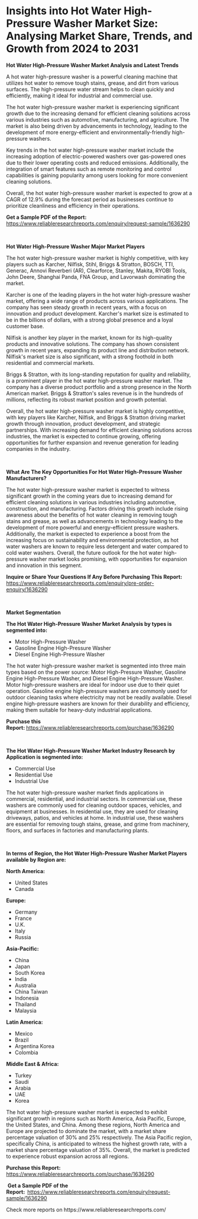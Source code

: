 <p><h1>Insights into Hot Water High-Pressure Washer Market Size: Analysing Market Share, Trends, and Growth from 2024 to 2031</h1></p><p><strong>Hot Water High-Pressure Washer Market Analysis and Latest Trends</strong></p>
<p><p>A hot water high-pressure washer is a powerful cleaning machine that utilizes hot water to remove tough stains, grease, and dirt from various surfaces. The high-pressure water stream helps to clean quickly and efficiently, making it ideal for industrial and commercial use.</p><p>The hot water high-pressure washer market is experiencing significant growth due to the increasing demand for efficient cleaning solutions across various industries such as automotive, manufacturing, and agriculture. The market is also being driven by advancements in technology, leading to the development of more energy-efficient and environmentally-friendly high-pressure washers.</p><p>Key trends in the hot water high-pressure washer market include the increasing adoption of electric-powered washers over gas-powered ones due to their lower operating costs and reduced emissions. Additionally, the integration of smart features such as remote monitoring and control capabilities is gaining popularity among users looking for more convenient cleaning solutions.</p><p>Overall, the hot water high-pressure washer market is expected to grow at a CAGR of 12.9% during the forecast period as businesses continue to prioritize cleanliness and efficiency in their operations.</p></p>
<p><strong>Get a Sample PDF of the Report:&nbsp;</strong> <a href="https://www.reliableresearchreports.com/enquiry/request-sample/1636290">https://www.reliableresearchreports.com/enquiry/request-sample/1636290</a></p>
<p>&nbsp;</p>
<p><strong>Hot Water High-Pressure Washer Major Market Players</strong></p>
<p><p>The hot water high-pressure washer market is highly competitive, with key players such as Karcher, Nilfisk, Stihl, Briggs & Stratton, BOSCH, TTI, Generac, Annovi Reverberi (AR), Clearforce, Stanley, Makita, RYOBI Tools, John Deere, Shanghai Panda, FNA Group, and Lavorwash dominating the market.</p><p>Karcher is one of the leading players in the hot water high-pressure washer market, offering a wide range of products across various applications. The company has seen steady growth in recent years, with a focus on innovation and product development. Karcher's market size is estimated to be in the billions of dollars, with a strong global presence and a loyal customer base.</p><p>Nilfisk is another key player in the market, known for its high-quality products and innovative solutions. The company has shown consistent growth in recent years, expanding its product line and distribution network. Nilfisk's market size is also significant, with a strong foothold in both residential and commercial markets.</p><p>Briggs & Stratton, with its long-standing reputation for quality and reliability, is a prominent player in the hot water high-pressure washer market. The company has a diverse product portfolio and a strong presence in the North American market. Briggs & Stratton's sales revenue is in the hundreds of millions, reflecting its robust market position and growth potential.</p><p>Overall, the hot water high-pressure washer market is highly competitive, with key players like Karcher, Nilfisk, and Briggs & Stratton driving market growth through innovation, product development, and strategic partnerships. With increasing demand for efficient cleaning solutions across industries, the market is expected to continue growing, offering opportunities for further expansion and revenue generation for leading companies in the industry.</p></p>
<p>&nbsp;</p>
<p><strong>What Are The Key Opportunities For Hot Water High-Pressure Washer Manufacturers?</strong></p>
<p><p>The hot water high-pressure washer market is expected to witness significant growth in the coming years due to increasing demand for efficient cleaning solutions in various industries including automotive, construction, and manufacturing. Factors driving this growth include rising awareness about the benefits of hot water cleaning in removing tough stains and grease, as well as advancements in technology leading to the development of more powerful and energy-efficient pressure washers. Additionally, the market is expected to experience a boost from the increasing focus on sustainability and environmental protection, as hot water washers are known to require less detergent and water compared to cold water washers. Overall, the future outlook for the hot water high-pressure washer market looks promising, with opportunities for expansion and innovation in this segment.</p></p>
<p><strong>Inquire or Share Your Questions If Any Before Purchasing This Report:</strong> <a href="https://www.reliableresearchreports.com/enquiry/pre-order-enquiry/1636290">https://www.reliableresearchreports.com/enquiry/pre-order-enquiry/1636290</a></p>
<p>&nbsp;</p>
<p><strong>Market Segmentation</strong></p>
<p><strong>The Hot Water High-Pressure Washer Market Analysis by types is segmented into:</strong></p>
<p><ul><li>Motor High-Pressure Washer</li><li>Gasoline Engine High-Pressure Washer</li><li>Diesel Engine High-Pressure Washer</li></ul></p>
<p><p>The hot water high-pressure washer market is segmented into three main types based on the power source: Motor High-Pressure Washer, Gasoline Engine High-Pressure Washer, and Diesel Engine High-Pressure Washer. Motor high-pressure washers are ideal for indoor use due to their quiet operation. Gasoline engine high-pressure washers are commonly used for outdoor cleaning tasks where electricity may not be readily available. Diesel engine high-pressure washers are known for their durability and efficiency, making them suitable for heavy-duty industrial applications.</p></p>
<p><strong>Purchase this Report:&nbsp;</strong><a href="https://www.reliableresearchreports.com/purchase/1636290">https://www.reliableresearchreports.com/purchase/1636290</a></p>
<p>&nbsp;</p>
<p><strong>The Hot Water High-Pressure Washer Market Industry Research by Application is segmented into:</strong></p>
<p><ul><li>Commercial Use</li><li>Residential Use</li><li>Industrial Use</li></ul></p>
<p><p>The hot water high-pressure washer market finds applications in commercial, residential, and industrial sectors. In commercial use, these washers are commonly used for cleaning outdoor spaces, vehicles, and equipment at businesses. In residential use, they are used for cleaning driveways, patios, and vehicles at home. In industrial use, these washers are essential for removing tough stains, grease, and grime from machinery, floors, and surfaces in factories and manufacturing plants.</p></p>
<p>&nbsp;</p>
<p><strong>In terms of Region, the Hot Water High-Pressure Washer Market Players available by Region are:</strong></p>
<p>
    <p> <strong> North America: </strong>
        <ul>
            <li>United States</li>
            <li>Canada</li>
        </ul>
        </p> 
    <p> <strong> Europe: </strong>
        <ul>
            <li>Germany</li>
            <li>France</li>
            <li>U.K.</li>
            <li>Italy</li>
            <li>Russia</li>
        </ul>
        </p> 
    <p> <strong> Asia-Pacific: </strong>
        <ul>
            <li>China</li>
            <li>Japan</li>
            <li>South Korea</li>
            <li>India</li>
            <li>Australia</li>
            <li>China Taiwan</li>
            <li>Indonesia</li>
            <li>Thailand</li>
            <li>Malaysia</li>
        </ul>
        </p> 
    <p> <strong> Latin America: </strong>
        <ul>
            <li>Mexico</li>
            <li>Brazil</li>
            <li>Argentina Korea</li>
            <li>Colombia</li>
        </ul>
        </p> 
    <p> <strong> Middle East & Africa: </strong>
        <ul>
            <li>Turkey</li>
            <li>Saudi</li>
            <li>Arabia</li>
            <li>UAE</li>
            <li>Korea</li>
        </ul>
    </p>
    </p>
<p><p>The hot water high-pressure washer market is expected to exhibit significant growth in regions such as North America, Asia Pacific, Europe, the United States, and China. Among these regions, North America and Europe are projected to dominate the market, with a market share percentage valuation of 30% and 25% respectively. The Asia Pacific region, specifically China, is anticipated to witness the highest growth rate, with a market share percentage valuation of 35%. Overall, the market is predicted to experience robust expansion across all regions.</p></p>
<p><strong>Purchase this Report: </strong><a href="https://www.reliableresearchreports.com/purchase/1636290">https://www.reliableresearchreports.com/purchase/1636290</a></p>
<p>&nbsp;<strong>Get a Sample PDF of the Report:&nbsp;&nbsp;</strong><a href="https://www.reliableresearchreports.com/enquiry/request-sample/1636290">https://www.reliableresearchreports.com/enquiry/request-sample/1636290</a></p>
<p><strong></strong></p>
<p>Check more reports on https://www.reliableresearchreports.com/</p>